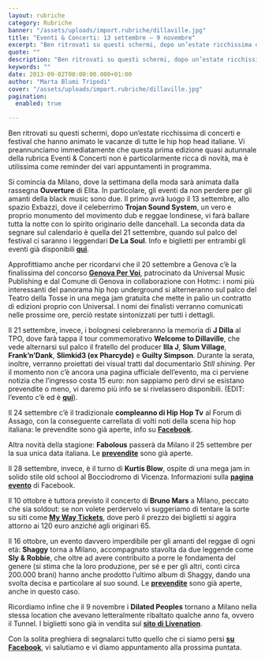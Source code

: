 ```yaml
---
layout: rubriche
category: Rubriche
banner: "/assets/uploads/import.rubriche/dillaville.jpg"
title: "Eventi & Concerti: 13 settembre – 9 novembre"
excerpt: "Ben ritrovati su questi schermi, dopo un’estate ricchissima di concerti e festival che hanno animato le vacanze di tutte le hip hop head italiane. Vi preannunciamo immediatamente che questa prima edizione quasi autunnale della rubrica Eventi & Concerti non è particolarmente ricca di novità, ma è utilissima come reminder dei vari appuntamenti in programma. Si [&hellip"
quote: ""
description: "Ben ritrovati su questi schermi, dopo un’estate ricchissima di concerti e festival che hanno animato le vacanze di tutte le hip hop head italiane. Vi preannunciamo immediatamente che questa prima edizione quasi autunnale della rubrica Eventi & Concerti non è particolarmente ricca di novità, ma è utilissima come reminder dei vari appuntamenti in programma. Si [&hellip"
keywords: ""
date: 2013-09-02T00:00:00.000+01:00
author: "Marta Blumi Tripodi"
cover: "/assets/uploads/import.rubriche/dillaville.jpg"
pagination:
  enabled: true

---
```


Ben ritrovati su questi schermi, dopo un’estate ricchissima di concerti e festival che hanno animato le vacanze di tutte le hip hop head italiane. Vi preannunciamo immediatamente che questa prima edizione quasi autunnale della rubrica Eventi & Concerti non è particolarmente ricca di novità, ma è utilissima come reminder dei vari appuntamenti in programma.

Si comincia da Milano, dove la settimana della moda sarà animata dalla rassegna **Ouverture** di Elita. In particolare, gli eventi da non perdere per gli amanti della black music sono due. Il primo avrà luogo il 13 settembre, allo spazio Exbazzi, dove il celeberrimo **Trojan Sound System**, un vero e proprio monumento del movimento dub e reggae londinese, vi farà ballare tutta la notte con lo spirito originario delle dancehall. La seconda data da segnare sul calendario è quella del 21 settembre, quando sul palco del festival ci saranno i leggendari **De La Soul**. Info e biglietti per entrambi gli eventi già disponibili [**qui**](https://www.mioticket.it/elita/Default.asp "https://www.mioticket.it/elita/Default.asp").

Approfittiamo anche per ricordarvi che il 20 settembre a Genova c’è la finalissima del concorso [**Genova Per Voi**](http://genovapervoi.com/ "http://genovapervoi.com/"), patrocinato da Universal Music Publishing e dal Comune di Genova in collaborazione con Hotmc: i nomi più interessanti del panorama hip hop underground si alterneranno sul palco del Teatro della Tosse in una mega jam gratuita che mette in palio un contratto di edizioni proprio con Universal. I nomi dei finalisti verranno comunicati nelle prossime ore, perciò restate sintonizzati per tutti i dettagli.

Il 21 settembre, invece, i bolognesi celebreranno la memoria di **J Dilla** al TPO, dove farà tappa il tour commemorativo **Welcome to Dillaville**, che vede alternarsi sul palco il fratello del producer **Illa J**, **Slum Village**, **Frank’n’Dank**, **Slimkid3 (ex Pharcyde)** e **Guilty Simpson**. Durante la serata, inoltre, verranno proiettati dei visual tratti dal documentario _Still shining_. Per il momento non c’è ancora una pagina ufficiale dell’evento, ma ci perviene notizia che l’ingresso costa 15 euro: non sappiamo però dirvi se esistano prevendite o meno, vi daremo più info se si rivelassero disponibili. (EDIT: l’evento c’è ed è [**qui**](https://www.facebook.com/events/165401886979365/ "https://www.facebook.com/events/165401886979365/")).

Il 24 settembre c’è il tradizionale **compleanno di Hip Hop Tv** al Forum di Assago, con la conseguente carrellata di volti noti della scena hip hop italiana: le prevendite sono già aperte, info su [**Facebook**](https://www.facebook.com/hiphoptvitaly "https://www.facebook.com/hiphoptvitaly").

Altra novità della stagione: **Fabolous** passerà da Milano il 25 settembre per la sua unica data italiana. Le [**prevendite**](http://www.ticketone.it/tickets.html?affiliate=IGA&doc=erdetaila&fun=erdetail&erid=1015110&includeOnlybookable=true&gclid=CJarmP361rgCFYRa3godmycA9Q "http://www.ticketone.it/tickets.html?affiliate=IGA&doc=erdetaila&fun=erdetail&erid=1015110&includeOnlybookable=true&gclid=CJarmP361rgCFYRa3godmycA9Q") sono già aperte.

Il 28 settembre, invece, è il turno di **Kurtis Blow**, ospite di una mega jam in solido stile old school al Bocciodromo di Vicenza. Informazioni sulla [**pagina evento**](https://www.facebook.com/events/555206057874134/?ref=22 "https://www.facebook.com/events/555206057874134/?ref=22") di Facebook.

Il 10 ottobre è tuttora previsto il concerto di **Bruno Mars** a Milano, peccato che sia soldout: se non volete perdervelo vi suggeriamo di tentare la sorte su siti come [**My Way Tickets**](http://www.mywayticket.it/buy/10511/bruno-mars/mediolanum-forum-assago/bruno-mars "http://www.mywayticket.it/buy/10511/bruno-mars/mediolanum-forum-assago/bruno-mars"), dove però il prezzo dei biglietti si aggira attorno ai 120 euro anziché agli originari 65.

Il 16 ottobre, un evento davvero imperdibile per gli amanti del reggae di ogni età: **Shaggy** torna a Milano, accompagnato stavolta da due leggende come **Sly & Robbie**, che oltre ad avere contribuito a porre le fondamenta del genere (si stima che la loro produzione, per sé e per gli altri, conti circa 200.000 brani) hanno anche prodotto l’ultimo album di Shaggy, dando una svolta decisa e particolare al suo sound. Le [**prevendite**](http://www.ticketone.it/shaggy-biglietti.html?affiliate=ITT&doc=artistPages/tickets&fun=artist&action=tickets&kuid=462890 "http://www.ticketone.it/shaggy-biglietti.html?affiliate=ITT&doc=artistPages/tickets&fun=artist&action=tickets&kuid=462890") sono già aperte, anche in questo caso.

Ricordiamo infine che il 9 novembre i **Dilated Peoples** tornano a Milano nella stessa location che avevano letteralmente ribaltato qualche anno fa, ovvero il Tunnel. I biglietti sono già in vendita sul [**sito di Livenation**](https://www.livenation.it/artist/dilated-peoples-tickets "http://www.livenation.it/artist/dilated-peoples-tickets").

Con la solita preghiera di segnalarci tutto quello che ci siamo persi [**su Facebook**](https://www.facebook.com/pages/Hotmccom/263605365068 "https://www.facebook.com/pages/Hotmccom/263605365068"), vi salutiamo e vi diamo appuntamento alla prossima puntata.